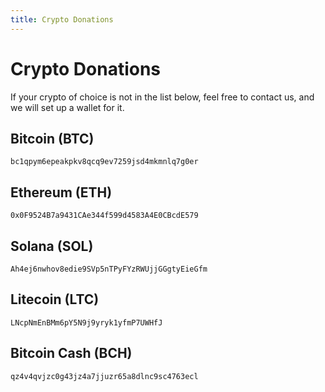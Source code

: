 ```yaml
---
title: Crypto Donations
---
```


# Crypto Donations

If your crypto of choice is not in the list below, feel free to contact us, and we will set up a wallet for it.

## Bitcoin (BTC)

```
bc1qpym6epeakpkv8qcq9ev7259jsd4mkmnlq7g0er
```

## Ethereum (ETH)

```
0x0F9524B7a9431CAe344f599d4583A4E0CBcdE579
```

## Solana (SOL)

```
Ah4ej6nwhov8edie9SVp5nTPyFYzRWUjjGGgtyEieGfm
```

## Litecoin (LTC)

```
LNcpNmEnBMm6pY5N9j9yryk1yfmP7UWHfJ
```

## Bitcoin Cash (BCH)

```
qz4v4qvjzc0g43jz4a7jjuzr65a8dlnc9sc4763ecl
```
